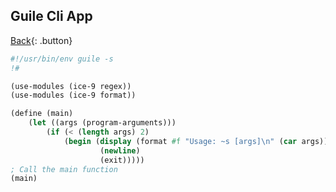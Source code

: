 ## Guile Cli App

[Back](../../index.md#guile){: .button}

```scm
#!/usr/bin/env guile -s
!#

(use-modules (ice-9 regex))
(use-modules (ice-9 format))

(define (main)
    (let ((args (program-arguments)))
        (if (< (length args) 2)
            (begin (display (format #f "Usage: ~s [args]\n" (car args)))
                    (newline)
                    (exit)))))
; Call the main function
(main)
```
